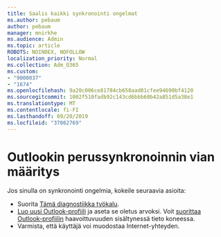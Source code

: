 ```yaml
---
title: Saalis kaikki synkronointi ongelmat
ms.author: pebaum
author: pebaum
manager: mnirkhe
ms.audience: Admin
ms.topic: article
ROBOTS: NOINDEX, NOFOLLOW
localization_priority: Normal
ms.collection: Adm_O365
ms.custom:
- "9000037"
- "1674"
ms.openlocfilehash: 9a20c006ce81784cb658aad01cfee94690bf4120
ms.sourcegitcommit: 1002f510fadb92c143cd6bbb60b42a851d5a38e1
ms.translationtype: MT
ms.contentlocale: fi-FI
ms.lasthandoff: 09/20/2019
ms.locfileid: "37062769"
---
```

# <a name="basic-outlook-sync-troubleshooting"></a>Outlookin perussynkronoinnin vian määritys

Jos sinulla on synkronointi ongelmia, kokeile seuraavia asioita:

- Suorita [Tämä diagnostiikka työkalu](https://aka.ms/sara-outlooksendreceive).
- [Luo uusi Outlook-profiili](https://support.office.com/article/f544c1ba-3352-4b3b-be0b-8d42a540459d) ja aseta se oletus arvoksi. Voit [suorittaa Outlook-profiilin](https://aka.ms/SaRA-OutlookSetupProfile) haavoittuvuuden sisältynessä tieto koneessa.
- Varmista, että käyttäjä voi muodostaa Internet-yhteyden. 
